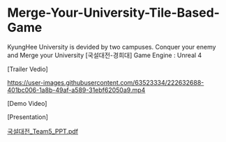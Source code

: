 # Merge-Your-University-Tile-Based-Game
KyungHee University is devided by two campuses. Conquer your enemy and Merge your University
[국설대전-경희대]
Game Engine : Unreal 4

[Trailer Vedio]

https://user-images.githubusercontent.com/63523334/222632688-401bc006-1a8b-49af-a589-31ebf62050a9.mp4


[Demo Video]


[Presentation]

[국설대전_Team5_PPT.pdf](https://github.com/SNG0407/Merge-Your-University-Tile-Based-Game/files/10878213/_Team5_PPT.pdf)

